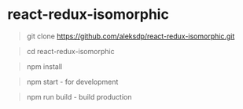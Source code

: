 # react-redux-isomorphic

> git clone https://github.com/aleksdp/react-redux-isomorphic.git

> cd react-redux-isomorphic

> npm install

> npm start - for development

> npm run build - build production
